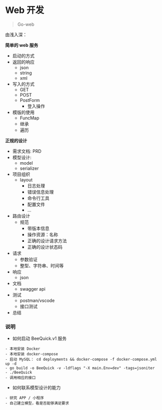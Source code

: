 # Web 开发

> Go-web

由浅入深：

**简单的 web 服务**

- 启动的方式
- 返回的响应
    - json
    - string
    - xml
- 写入的方式
    - GET
    - POST
    - PostForm
        - 登入操作
- 模版的使用
    - FuncMap
    - 继承
    - 遍历


**正规的设计**

- 需求文档: PRD
- 模型设计: 
    - model
    - serializer
- 项目组织
    - layout
        - 日志处理
        - 错误信息处理
        - 命令行工具
        - 配置文件
        - ...
- 路由设计
    - 规范
        - 带版本信息
        - 操作资源：名称
        - 正确的设计请求方法
        - 正确的设计状态码
- 请求
    - 参数验证
    - 整型、字符串、时间等
- 响应
    - json
- 文档
    - swagger api
- 测试
    - postman/vscode
    - 接口测试
- 总结


### 说明

- 如何启动 BeeQuick.v1 服务

```text
- 本地安装 Docker
- 本地安装 docker-compose
- 启动 MySQL： cd deployments && docker-compose -f docker-compose.yml up -d
- go build -o BeeQuick -v -ldflags "-X main.Env=dev" -tags=jsoniter 
- ./BeeQuick
- 调用相应的接口
```

- 如何联系模型设计的能力

```text
- 研究 APP / 小程序
- 自己建立模型，看是否能够满足要求
```

